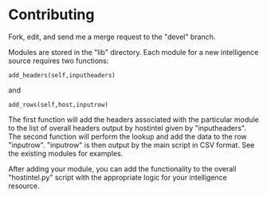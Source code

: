 # Contributing

Fork, edit, and send me a merge request to the "devel" branch.

Modules are stored in the "lib" directory.  Each module for a new intelligence source
requires two functions:

```
add_headers(self,inputheaders)
```

and

```
add_rows(self,host,inputrow)
```

The first function will add the headers associated with the particular module
to the list of overall headers output by hostintel given by "inputheaders".
The second function will
perform the lookup and add the data to the row "inputrow".  "inputrow" is then
output by the main script in CSV format. See the existing modules for examples.

After adding your module, you can add the functionality to the overall "hostintel.py"
script with the appropriate logic for your intelligence resource.